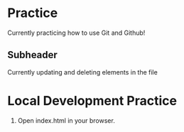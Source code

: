 # Practice 

Currently practicing how to use Git and Github!

## Subheader

Currently updating and deleting elements in the file

# Local Development Practice 
1. Open index.html in your browser. 